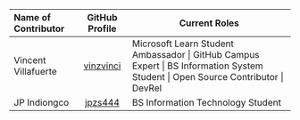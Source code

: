 | Name of Contributor | GitHub Profile | Current Roles |
|:--- |:---: |---|
Vincent Villafuerte | [vinzvinci](https://github.com/vinzvinci) | Microsoft Learn Student Ambassador &#124; GitHub Campus Expert &#124; BS Information System Student &#124; Open Source Contributor &#124; DevRel |
JP Indiongco | [jpzs444](https://github.com/jpzs444) |BS Information Technology Student |
